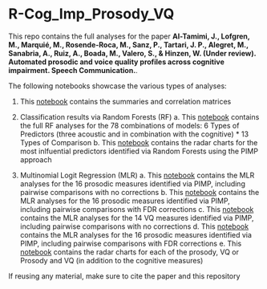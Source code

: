 # R-Cog_Imp_Prosody_VQ

This repo contains the full analyses for the paper **Al-Tamimi, J., Lofgren, M., Marquié, M., Rosende-Roca, M., Sanz, P., Tartari, J. P., Alegret, M., Sanabria, A., Ruiz, A., Boada, M., Valero, S., & Hinzen, W. (Under review). Automated prosodic and voice quality profiles across cognitive impairment. Speech Communication.**.

The following notebooks showcase the various types of analyses:
1. This [notebook](https://jalalal-tamimi.github.io/R-Cog_Imp_Prosody_VQ/ACE_Summaries_correlations.nb.html) contains the summaries and correlation matrices
   
2. Classification results via Random Forests (RF)
    a. This [notebook](https://jalalal-tamimi.github.io/R-Cog_Imp_Prosody_VQ/ACE_Classification5Categories.nb.html) contains the full RF analyses for the 78 combinations of models: 6 Types of Predictors (three acoustic and in combination with the cognitive) * 13 Types of Comparison
   b.  This [notebook](https://jalalal-tamimi.github.io/R-Cog_Imp_Prosody_VQ/ACE_Radar_charts_Pros_VQ_Neuro_sign_PIMP.nb.html) contains the radar charts for the most inlfuential predictors identified via Random Forests using the PIMP approach
   
3. Multinomial Logit Regression (MLR)
   a. This [notebook](https://jalalal-tamimi.github.io/R-Cog_Imp_Prosody_VQ/ACE_MultiLogRegProsody5CategoriesCovariates.nb.html) contains the MLR analyses for the 16 prosodic measures identified via PIMP, including pairwise comparisons with no corrections 
   b. This [notebook](https://jalalal-tamimi.github.io/R-Cog_Imp_Prosody_VQ/ACE_MultiLogRegProsody5CategoriesCovariates_Corr_Pair.nb.html) contains the MLR analyses for the 16 prosodic measures identified via PIMP, including pairwise comparisons with FDR corrections
   c. This [notebook](https://jalalal-tamimi.github.io/R-Cog_Imp_Prosody_VQ/ACE_MultiLogRegVQ5CategoriesCovariates.nb.html) contains the MLR analyses for the 14 VQ measures identified via PIMP, including pairwise comparisons with no corrections 
   d. This [notebook](https://jalalal-tamimi.github.io/R-Cog_Imp_Prosody_VQ/ACE_MultiLogRegVQ5CategoriesCovariates_Corr_Pair.nb.html) contains the MLR analyses for the 16 prosodic measures identified via PIMP, including pairwise comparisons with FDR corrections 
   e. This [notebook](https://jalalal-tamimi.github.io/R-Cog_Imp_Prosody_VQ/ACE_Radar_charts_Pros_VQ_sign.nb.html) contains the radar charts for each of the prosody, VQ or Prosody and VQ (in addition to the cognitive measures)

If reusing any material, make sure to cite the paper and this repository
